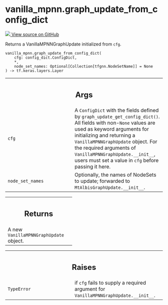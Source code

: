 # vanilla_mpnn.graph_update_from_config_dict

<!-- Insert buttons and diff -->

<a target="_blank" href="https://github.com/tensorflow/gnn/tree/master/tensorflow_gnn/models/vanilla_mpnn/config_dict.py#L41-L66">
<img src="https://www.tensorflow.org/images/GitHub-Mark-32px.png" /> View source
on GitHub </a>

Returns a VanillaMPNNGraphUpdate initialized from `cfg`.

<pre class="devsite-click-to-copy prettyprint lang-py tfo-signature-link">
<code>vanilla_mpnn.graph_update_from_config_dict(
    cfg: config_dict.ConfigDict,
    *,
    node_set_names: Optional[Collection[tfgnn.NodeSetName]] = None
) -> tf.keras.layers.Layer
</code></pre>

<!-- Placeholder for "Used in" -->

<!-- Tabular view -->
 <table class="responsive fixed orange">
<colgroup><col width="214px"><col></colgroup>
<tr><th colspan="2"><h2 class="add-link">Args</h2></th></tr>

<tr>
<td>
<code>cfg</code><a id="cfg"></a>
</td>
<td>
A <code>ConfigDict</code> with the fields defined by
<code>graph_update_get_config_dict()</code>. All fields with non-<code>None</code> values are
used as keyword arguments for initializing and returning a
<code>VanillaMPNNGraphUpdate</code> object. For the required arguments of
<code>VanillaMPNNGraphUpdate.__init__</code>, users must set a value in <code>cfg</code> before
passing it here.
</td>
</tr><tr>
<td>
<code>node_set_names</code><a id="node_set_names"></a>
</td>
<td>
Optionally, the names of NodeSets to update; forwarded to
<code>MtAlbisGraphUpdate.__init__</code>.
</td>
</tr>
</table>

<!-- Tabular view -->

 <table class="responsive fixed orange">
<colgroup><col width="214px"><col></colgroup>
<tr><th colspan="2"><h2 class="add-link">Returns</h2></th></tr>
<tr class="alt">
<td colspan="2">
A new <code>VanillaMPNNGraphUpdate</code> object.
</td>
</tr>

</table>

<!-- Tabular view -->
 <table class="responsive fixed orange">
<colgroup><col width="214px"><col></colgroup>
<tr><th colspan="2"><h2 class="add-link">Raises</h2></th></tr>

<tr>
<td>
<code>TypeError</code><a id="TypeError"></a>
</td>
<td>
if <code>cfg</code> fails to supply a required argument for
<code>VanillaMPNNGraphUpdate.__init__</code>.
</td>
</tr>
</table>
